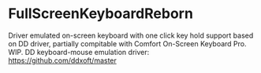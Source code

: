 # FullScreenKeyboardReborn
Driver emulated on-screen keyboard with one click key hold support based on DD driver, partially compitable with Comfort On-Screen Keyboard Pro. WIP.
DD keyboard-mouse emulation driver: https://github.com/ddxoft/master
